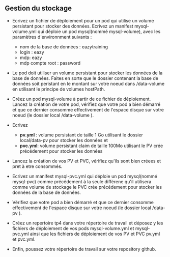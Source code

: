 ## Gestion du stockage

- Ecrivez un fichier de déploiement pour un pod qui utilise un volume persistant pour stocker des données.
Ecrivez un manifest mysql-volume.yml qui déploie un pod mysql(nommé mysql-volume), avec les paramètres d'environnment suivants :
    - nom de la base de données : eazytraining
    - login : eazy
    - mdp: eazy
    - mdp compte root : password

- Le pod doit utiliser un volume persistant pour stocker les données de la base de données.
Faites en sorte que le dossier contenant la base de données soit peristant en le montant sur votre noeud dans /data-volume en utilisant le principe de volumes hostPath.

- Créez un pod mysql-volume à partir de ce fichier de déploiement.
Lancez la création de votre pod, vérifiez que votre pod a bien démarré et que ce dernier consomme effectivement de l'espace disque sur votre noeud (le dossier local /data-volume ).


- Ecrivez 
  - **pv.yml** : volume persistant de taille 1 Go utilisant le dossier local/data-pv pour stocker les données et 
  - **pvc.yml**: volume persistant claim de taille 100Mo utilisant le PV crée précédement pour stocker les données 

- Lancez la création de vos PV et PVC, vérifiez qu'ils sont bien créees et pret à etre consommés.


- Ecrivez un manifest mysql-pvc.yml qui déploie un pod mysql(nommé mysql-pvc) comme précédement à la seule différene qu'il utilisera comme volume de stockage le PVC crée précédement pour stocker les données de la base de données.

- Vérifiez que votre pod a bien démarré et que ce dernier consomme effectivement de l'espace disque sur votre noeud (le dossier local /data-pv ).

- Créez un repertoire tp4 dans votre répertoire de travail et déposez y les fichiers de déploiement de vos pods mysql-volume.yml et mysql-pvc.yml ainsi que les fichiers de déploiement de vos PV et PVC pv.yml et pvc.yml.

- Enfin, poussez votre répertoire de travail sur votre repository github.
